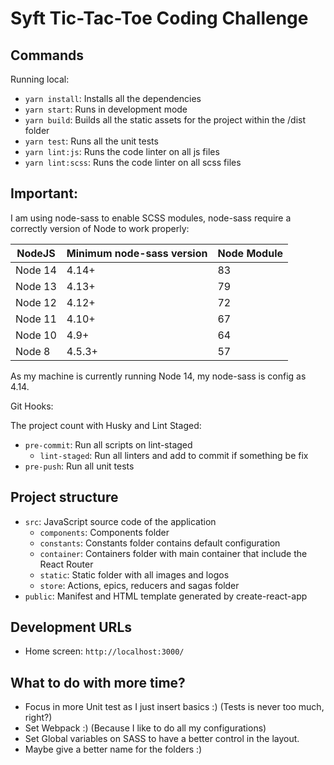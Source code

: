 # Syft Tic-Tac-Toe Coding Challenge

## Commands

Running local:

 - `yarn install`: Installs all the dependencies
 - `yarn start`: Runs in development mode
 - `yarn build`: Builds all the static assets for the project within the /dist folder
 - `yarn test`: Runs all the unit tests
 - `yarn lint:js`: Runs the code linter on all js files
 - `yarn lint:scss`: Runs the code linter on all scss files

## Important:

I am using node-sass to enable SCSS modules, node-sass require a correctly version of Node to work properly:

NodeJS  | Minimum node-sass version | Node Module
--------|--------------------------|------------
Node 14 | 4.14+                    | 83
Node 13 | 4.13+                    | 79
Node 12 | 4.12+                    | 72
Node 11 | 4.10+                    | 67
Node 10 | 4.9+                     | 64
Node 8  | 4.5.3+                   | 57

As my machine is currently running Node 14, my node-sass is config as 4.14.

Git Hooks:

The project count with Husky and Lint Staged:
 - `pre-commit`: Run all scripts on lint-staged
    - `lint-staged`: Run all linters and add to commit if something be fix
 - `pre-push`: Run all unit tests

## Project structure

 - `src`: JavaScript source code of the application
   - `components`: Components folder
   - `constants`: Constants folder contains default configuration
   - `container`: Containers folder with main container that include the React Router
   - `static`: Static folder with all images and logos
   - `store`: Actions, epics, reducers and sagas folder
 - `public`: Manifest and HTML template generated by create-react-app

## Development URLs

- Home screen: `http://localhost:3000/`

## What to do with more time?

 - Focus in more Unit test as I just insert basics :) (Tests is never too much, right?)
 - Set Webpack :) (Because I like to do all my configurations)
 - Set Global variables on SASS to have a better control in the layout.
 - Maybe give a better name for the folders :)